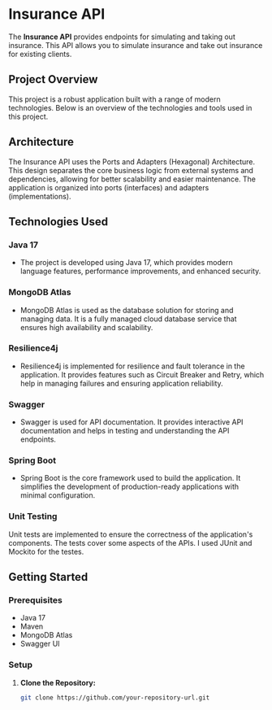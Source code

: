 # Insurance API

The **Insurance API** provides endpoints for simulating and taking out insurance. This API allows you to simulate insurance and take out insurance for existing clients.

## Project Overview

This project is a robust application built with a range of modern technologies. Below is an overview of the technologies and tools used in this project.

## Architecture

The Insurance API uses the Ports and Adapters (Hexagonal) Architecture. This design separates the core business logic from external systems and dependencies, allowing for better scalability and easier maintenance. The application is organized into ports (interfaces) and adapters (implementations).

## Technologies Used

### Java 17

- The project is developed using Java 17, which provides modern language features, performance improvements, and enhanced security.

### MongoDB Atlas

- MongoDB Atlas is used as the database solution for storing and managing data. It is a fully managed cloud database service that ensures high availability and scalability.

### Resilience4j

- Resilience4j is implemented for resilience and fault tolerance in the application. It provides features such as Circuit Breaker and Retry, which help in managing failures and ensuring application reliability.

### Swagger

- Swagger is used for API documentation. It provides interactive API documentation and helps in testing and understanding the API endpoints.

### Spring Boot

- Spring Boot is the core framework used to build the application. It simplifies the development of production-ready applications with minimal configuration.

### Unit Testing

Unit tests are implemented to ensure the correctness of the application's components. The tests cover some aspects of the APIs. I used JUnit and Mockito for the testes.
## Getting Started

### Prerequisites

- Java 17
- Maven
- MongoDB Atlas
- Swagger UI

### Setup

1. **Clone the Repository:**
   ```sh
   git clone https://github.com/your-repository-url.git
